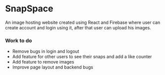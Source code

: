 # SnapSpace
An image hosting website created using React and Firebase where user can create account and login using it, after that user can upload his images.

<h3>Work to do</h3>
<ul>
<li>Remove bugs in login and logout </li>
<li>Add feature for other users to see their snaps and add a like counter</li>
<li>Add feature to remove images </li>
<li>Improve page layout and backend bugs </li>
